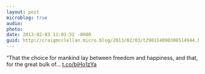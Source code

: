 ```yaml
---
layout: post
microblog: true
audio: 
photo: 
date: 2013-02-03 11:01:52 -0600
guid: http://craigmcclellan.micro.blog/2013/02/03/t298114090306514944.html
---
```

“That the choice for mankind lay between freedom and happiness, and that, for the great bulk of... [t.co/biHo1zYa](http://t.co/biHo1zYa)
